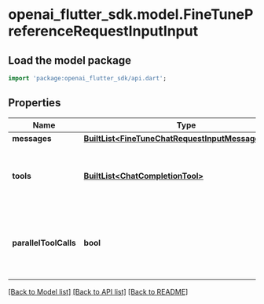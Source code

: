# openai_flutter_sdk.model.FineTunePreferenceRequestInputInput

## Load the model package
```dart
import 'package:openai_flutter_sdk/api.dart';
```

## Properties
Name | Type | Description | Notes
------------ | ------------- | ------------- | -------------
**messages** | [**BuiltList&lt;FineTuneChatRequestInputMessagesInner&gt;**](FineTuneChatRequestInputMessagesInner.md) |  | [optional] 
**tools** | [**BuiltList&lt;ChatCompletionTool&gt;**](ChatCompletionTool.md) | A list of tools the model may generate JSON inputs for. | [optional] 
**parallelToolCalls** | **bool** | Whether to enable [parallel function calling](/docs/guides/function-calling#configuring-parallel-function-calling) during tool use. | [optional] [default to true]

[[Back to Model list]](../README.md#documentation-for-models) [[Back to API list]](../README.md#documentation-for-api-endpoints) [[Back to README]](../README.md)


